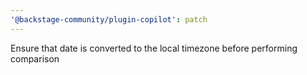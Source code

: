 ```yaml
---
'@backstage-community/plugin-copilot': patch
---
```


Ensure that date is converted to the local timezone before performing comparison
